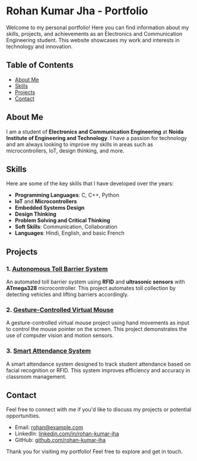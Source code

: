 # Rohan Kumar Jha - Portfolio

Welcome to my personal portfolio! Here you can find information about my skills, projects, and achievements as an Electronics and Communication Engineering student. This website showcases my work and interests in technology and innovation.

## Table of Contents
- [About Me](#about-me)
- [Skills](#skills)
- [Projects](#projects)
- [Contact](#contact)

## About Me

I am a student of **Electronics and Communication Engineering** at **Noida Institute of Engineering and Technology**. I have a passion for technology and am always looking to improve my skills in areas such as microcontrollers, IoT, design thinking, and more.

## Skills

Here are some of the key skills that I have developed over the years:

- **Programming Languages**: C, C++, Python
- **IoT** and **Microcontrollers**
- **Embedded Systems Design**
- **Design Thinking**
- **Problem Solving and Critical Thinking**
- **Soft Skills**: Communication, Collaboration
- **Languages**: Hindi, English, and basic French

## Projects

### 1. [Autonomous Toll Barrier System](#)
An automated toll barrier system using **RFID** and **ultrasonic sensors** with **ATmega328** microcontroller. This project automates toll collection by detecting vehicles and lifting barriers accordingly.

### 2. [Gesture-Controlled Virtual Mouse](#)
A gesture-controlled virtual mouse project using hand movements as input to control the mouse pointer on the screen. This project demonstrates the use of computer vision and motion sensors.

### 3. [Smart Attendance System](#)
A smart attendance system designed to track student attendance based on facial recognition or RFID. This system improves efficiency and accuracy in classroom management.

## Contact

Feel free to connect with me if you'd like to discuss my projects or potential opportunities.

- Email: [rohan@example.com](mailto:rohan@example.com)
- LinkedIn: [linkedin.com/in/rohan-kumar-jha](https://www.linkedin.com/in/rohan-kumar-jha)
- GitHub: [github.com/rohan-kumar-jha](https://github.com/rohan-kumar-jha)

Thank you for visiting my portfolio! Feel free to explore and get in touch.
